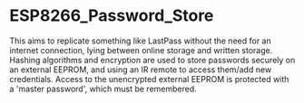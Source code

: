 # ESP8266_Password_Store
This aims to replicate something like LastPass without the need for an internet connection, lying between online storage and written storage. Hashing algorithms and encryption are used to store passwords securely on an external EEPROM, and using an IR remote to access them/add new credentials. Access to the unencrypted external EEPROM is protected with a 'master password', which must be remembered.
